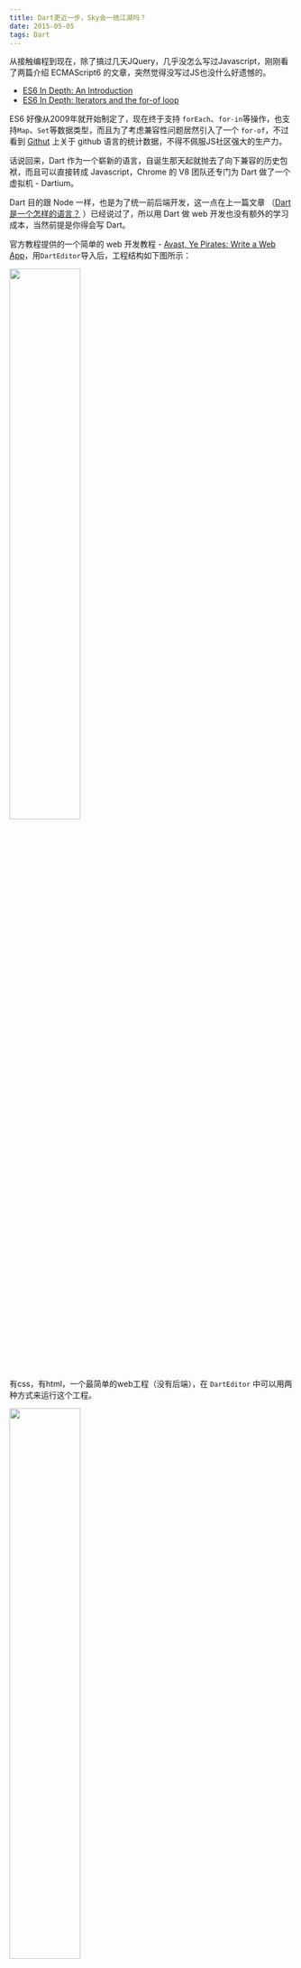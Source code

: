 ```yaml
---
title: Dart更近一步，Sky会一统江湖吗？
date: 2015-05-05
tags: Dart
---
```


从接触编程到现在，除了搞过几天JQuery，几乎没怎么写过Javascript，刚刚看了两篇介绍 ECMAScript6 的文章，突然觉得没写过JS也没什么好遗憾的。

<!--more-->

* [ES6 In Depth: An Introduction](https://hacks.mozilla.org/2015/04/es6-in-depth-an-introduction/)
* [ES6 In Depth: Iterators and the for-of loop](https://hacks.mozilla.org/2015/04/es6-in-depth-iterators-and-the-for-of-loop/)

ES6 好像从2009年就开始制定了，现在终于支持 `forEach`、`for-in`等操作，也支持`Map`、`Set`等数据类型，而且为了考虑兼容性问题居然引入了一个 `for-of`，不过看到 [Githut](http://githut.info/) 上关于 github 语言的统计数据，不得不佩服JS社区强大的生产力。

话说回来，Dart 作为一个崭新的语言，自诞生那天起就抛去了向下兼容的历史包袱，而且可以直接转成 Javascript，Chrome 的 V8 团队还专门为 Dart 做了一个虚拟机 - Dartium。

Dart 目的跟 Node 一样，也是为了统一前后端开发，这一点在上一篇文章 （[Dart是一个怎样的语言？](http://blog.csdn.net/feelang/article/details/45469151) ）已经说过了，所以用 Dart 做 web 开发也没有额外的学习成本，当然前提是你得会写 Dart。

官方教程提供的一个简单的 web 开发教程 - [Avast, Ye Pirates: Write a Web App](https://www.dartlang.org/codelabs/darrrt/)，用`DartEditor`导入后，工程结构如下图所示：

<img width="50%" src="http://img.blog.csdn.net/20150504224927710">

有css，有html，一个最简单的web工程（没有后端），在 `DartEditor` 中可以用两种方式来运行这个工程。

<img width="50%" src="http://img.blog.csdn.net/20150504225320675">

如果选择了 `Dartium`，编译成功后会唤起一个使用了 Dartium 引擎的 chrome 浏览器，而过选择了 `Run as JavaScript` 就会先把 dart 编译成 js 的工程（工程结构图中灰色的部分），然后唤起一个使用了 V8 引擎的 chrome 浏览器。

其实用 Dart 做开发还是挺方便的，js 都是可以直接拿来用的，但是社区不成熟，不像 node 社区那样有那么多的库。

---

我们再来看看下一代 Android 开发框架 - [sky](https://github.com/domokit)，今天照着 readme 玩了一下官方提供的几个demo，流畅度可以跟 native 媲美，但是需要从网络加载代码，所以启动时间比较慢，毕竟只是一个实验版本，像 react-native 那样做个本地缓存也不会有什么问题。

整个开发过程与上面的 web 开发非常相似，只不过代码文件的后缀名换了而已。

首先需要创建一个 `pubspec.yaml`，类似于 Node 的 `package.json` 或者 gradle 脚本的 `build.gradle`，主要是一些包依赖关系和 APP 的基本信息，最后一行表示依赖最新版本的 sky。

```yaml
name: your_app_name
dependencies:
 sky: any
```

在当前目录下执行 `pub get`，会根据 `pubspec.yaml` 的依赖配置获取 APP 所依赖的包。

```shell
➜  widgets git:(master) ✗ pub get
Resolving dependencies... (1.7s)
+ mojo 0.0.5+dart-summit-1
+ sky 0.0.5+dart-summit-7
Changed 2 dependencies!
➜  widgets git:(master) ✗
```

执行完毕后会发现在本地多了一个 `package` 文件夹，里面有刚刚下载的两个包。

![这里写图片描述](http://img.blog.csdn.net/20150505003910350)

*pub会首先把下载来的包缓存到本地，如果有的新的下载可以直接引用之前下载过的包。*

sky 我们都知道了，它就是 Android 全新的开发框架，由两部分组成：

<pre>
<i>The Sky engine</i>. The engine is the core of the system. Written in C++, the engine provides the muscle of the Sky system. The engine provides several primitives, including a soft real-time scheduler and a hierarchial, retained-mode graphics system, that let you build high-quality apps.

<i>The Sky framework</i>. The framework makes it easy to build apps using Sky by providing familiar user interface widgets, such as buttons, infinite lists, and animations, on top of the engine using Dart. These extensible components follow a functional programming style inspired by React.
</pre>

简单来说，*Sky engine* 是一个图形系统，VDOM 的创建和diff应该也是它负责的，而 *Sky framework* 则是一个UI库，提供了我们创建 VDOM 时所需的节点元素。

那 mojo 又是什么呢？

<pre>Mojo is an effort to extract a common platform out of Chrome's renderer and plugin processes that can support multiple types of sandboxed content, such as HTML, Pepper, or NaCl.</pre>

简单来说，mojo 就是 sky 的运行时环境，但是 domokit 下还有一个[mojo-sdk](https://github.com/domokit/mojo_sdk)，这个 sdk 为我们提供给了基于 mojo 做二次开发所用到的 API。

<pre>The Mojo Public API is a binary stable API to the Mojo system.</pre>

它支持很多种语言，目前为止包括 `C`、`CPP`、`Dart`、`Go`、`Java`、`js`。

也就是说，Google 想打造的是这样一个生态系统。

{% asset_img dart.png "sky framework" %}

---

如果这个愿景能够实现，120fps的卖点也许会一统江湖，但是 Google IO 2015 根本没有提及这个项目，希望 Google 不是玩票 :(
